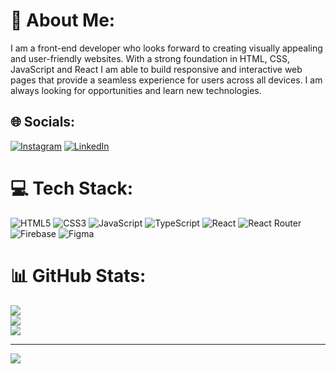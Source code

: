 # 💫 About Me:
I am a front-end developer who looks forward to creating visually appealing and user-friendly websites. With a strong foundation in HTML, CSS, JavaScript and React I am able to build responsive and interactive web pages that provide a seamless experience for users across all devices. I am always looking for opportunities and learn new technologies.


## 🌐 Socials:
[![Instagram](https://img.shields.io/badge/Instagram-%23E4405F.svg?logo=Instagram&logoColor=white)](https://instagram.com/melosshabi5) [![LinkedIn](https://img.shields.io/badge/LinkedIn-%230077B5.svg?logo=linkedin&logoColor=white)](https://linkedin.com/in/melosshabi) 

# 💻 Tech Stack:
![HTML5](https://img.shields.io/badge/html5-%23E34F26.svg?style=for-the-badge&logo=html5&logoColor=white) ![CSS3](https://img.shields.io/badge/css3-%231572B6.svg?style=for-the-badge&logo=css3&logoColor=white) ![JavaScript](https://img.shields.io/badge/javascript-%23323330.svg?style=for-the-badge&logo=javascript&logoColor=%23F7DF1E) ![TypeScript](https://img.shields.io/badge/typescript-%23007ACC.svg?style=for-the-badge&logo=typescript&logoColor=white) ![React](https://img.shields.io/badge/react-%2320232a.svg?style=for-the-badge&logo=react&logoColor=%2361DAFB) ![React Router](https://img.shields.io/badge/React_Router-CA4245?style=for-the-badge&logo=react-router&logoColor=white) ![Firebase](https://img.shields.io/badge/firebase-%23039BE5.svg?style=for-the-badge&logo=firebase) 	![Figma](https://img.shields.io/badge/figma-%23F24E1E.svg?style=for-the-badge&logo=figma&logoColor=white)
# 📊 GitHub Stats:
![](https://github-readme-stats.vercel.app/api?username=melosshabi&theme=radical&hide_border=true&include_all_commits=false&count_private=false)<br/>
![](https://github-readme-streak-stats.herokuapp.com/?user=melosshabi&theme=radical&hide_border=true)<br/>
![](https://github-readme-stats.vercel.app/api/top-langs/?username=melosshabi&theme=radical&hide_border=true&include_all_commits=false&count_private=false&layout=compact)

---
[![](https://visitcount.itsvg.in/api?id=melosshabi&icon=0&color=9)](https://visitcount.itsvg.in)

<!-- Proudly created with GPRM ( https://gprm.itsvg.in ) -->
